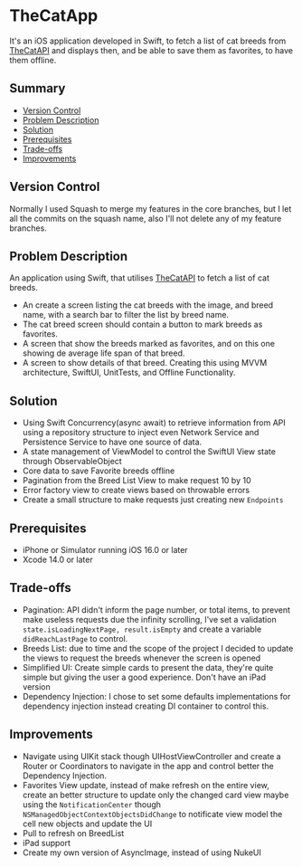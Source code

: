 # TheCatApp
It's an iOS application developed in Swift, to fetch a list of cat breeds from [TheCatAPI](https://thecatapi.com/) and displays then, and be able to save them as favorites, to have them offline.

## Summary
 - [Version Control](#version-control)
 - [Problem Description](#problem-description)
 - [Solution](#solution)
 - [Prerequisites](#prerequisites)
 - [Trade-offs](#trade-offs)
 - [Improvements](#improvements)
 
## Version Control
Normally I used Squash to merge my features in the core branches, but I let all the commits on the squash name, also I'll not delete any of my feature branches.
 
## Problem Description
An application using Swift, that utilises [TheCatAPI](https://thecatapi.com/) to fetch a list of cat breeds.
- An create a screen listing the cat breeds with the image, and breed name, with a search bar to filter the list by breed name.
- The cat breed screen should contain a button to mark breeds as favorites.
- A screen that show the breeds marked as favorites, and on this one showing de average life span of that breed.
- A screen to show details of that breed.
Creating this using MVVM architecture, SwiftUI, UnitTests, and Offline Functionality.

## Solution
- Using Swift Concurrency(async await) to retrieve information from API using a repository structure to inject even Network Service and Persistence Service to have one source of data.
- A state management of ViewModel to control the SwiftUI View state through ObservableObject
- Core data to save Favorite breeds offline
- Pagination from the Breed List View to make request 10 by 10
- Error factory view to create views based on throwable errors
- Create a small structure to make requests just creating new `Endpoints`

## Prerequisites
- iPhone or Simulator running iOS 16.0 or later
- Xcode 14.0 or later

## Trade-offs
- Pagination: API didn't inform the page number, or total items, to prevent make useless requests due the infinity scrolling, I've set a validation `state.isLoadingNextPage, result.isEmpty` and create a variable `didReachLastPage` to control.
- Breeds List: due to time and the scope of the project I decided to update the views to request the breeds whenever the screen is opened 
- Simplified UI: Create simple cards to present the data, they're quite simple but giving the user a good experience. Don't have an iPad version
- Dependency Injection: I chose to set some defaults implementations for dependency injection instead creating DI container to control this.

## Improvements
- Navigate using UIKit stack though UIHostViewController and create a Router or Coordinators to navigate in the app and control better the Dependency Injection.
- Favorites View update, instead of make refresh on the entire view, create an better structure to update only the changed card view maybe using the `NotificationCenter` though `NSManagedObjectContextObjectsDidChange` to notificate view model the cell new objects and update the UI
- Pull to refresh on BreedList
- iPad support
- Create my own version of AsyncImage, instead of using NukeUI 
